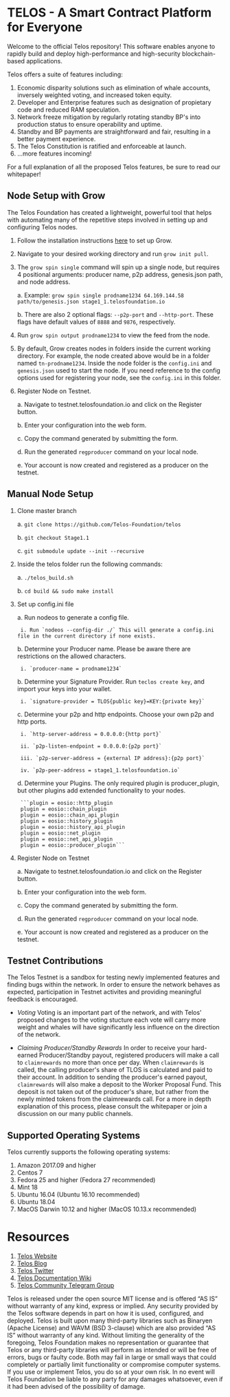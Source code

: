 # TELOS - A Smart Contract Platform for Everyone

Welcome to the official Telos repository! This software enables anyone to rapidly build and deploy high-performance and high-security blockchain-based applications.

Telos offers a suite of features including:

1. Economic disparity solutions such as elimination of whale accounts, inversely weighted voting, and increased token equity.
2. Developer and Enterprise features such as designation of propietary code and reduced RAM speculation.
3. Network freeze mitigation by regularly rotating standby BP's into production status to ensure operability and uptime.
4. Standby and BP payments are straightforward and fair, resulting in a better payment experience.
5. The Telos Constitution is ratified and enforceable at launch.
6. ...more features incoming!

For a full explanation of all the proposed Telos features, be sure to read our whitepaper!

## Node Setup with Grow

The Telos Foundation has created a lightweight, powerful tool that helps with automating many of the repetitive steps involved in setting up and configuring Telos nodes.

1. Follow the installation instructions [here](https://github.com/Telos-Foundation/grow) to set up Grow.

2. Navigate to your desired working directory and run `grow init pull`.

3. The `grow spin single` command will spin up a single node, but requires 4 positional arguments: producer name, p2p address, genesis.json path, and node address.

    a. Example: `grow spin single prodname1234 64.169.144.58 path/to/genesis.json stage1_1.telosfoundation.io`

    b. There are also 2 optional flags: `--p2p-port` and `--http-port`. These flags have default values of `8888` and `9876`, respectively.

4. Run `grow spin output prodname1234` to view the feed from the node.

5. By default, Grow creates nodes in folders inside the current working directory. For example, the node created above would be in a folder named `tn-prodname1234`. Inside the node folder is the `config.ini` and `genesis.json` used to start the node. If you need reference to the config options used for registering your node, see the `config.ini` in this folder.

6. Register Node on Testnet. 

    a. Navigate to testnet.telosfoundation.io and click on the Register button.

    b. Enter your configuration into the web form.

    c. Copy the command generated by submitting the form.

    d. Run the generated `regproducer` command on your local node.

    e. Your account is now created and registered as a producer on the testnet.

## Manual Node Setup

1. Clone master branch

    a. `git clone https://github.com/Telos-Foundation/telos`

    b. `git checkout Stage1.1`

    c. `git submodule update --init --recursive`

2. Inside the telos folder run the following commands:

    a. `./telos_build.sh`

    b. `cd build && sudo make install`

3. Set up config.ini file

    a. Run nodeos to generate a config file.

        i. Run `nodeos --config-dir ./` This will generate a config.ini file in the current directory if none exists.

    b. Determine your Producer name. Please be aware there are restrictions on the allowed characters.

        i. `producer-name = prodname1234`

    b. Determine your Signature Provider. Run `teclos create key`, and import your keys into your wallet.

        i. `signature-provider = TLOS{public key}=KEY:{private key}`

    c. Determine your p2p and http endpoints. Choose your own p2p and http ports.

        i. `http-server-address = 0.0.0.0:{http port}`

        ii. `p2p-listen-endpoint = 0.0.0.0:{p2p port}`

        iii. `p2p-server-address = {external IP address}:{p2p port}`

        iv. `p2p-peer-address = stage1_1.telosfoundation.io`

    d. Determine your Plugins. The only required plugin is producer_plugin, but other plugins add extended functionality to your nodes.

        ```plugin = eosio::http_plugin
        plugin = eosio::chain_plugin
        plugin = eosio::chain_api_plugin
        plugin = eosio::history_plugin
        plugin = eosio::history_api_plugin
        plugin = eosio::net_plugin
        plugin = eosio::net_api_plugin
        plugin = eosio::producer_plugin```

4. Register Node on Testnet

    a. Navigate to testnet.telosfoundation.io and click on the Register button.

    b. Enter your configuration into the web form.

    c. Copy the command generated by submitting the form.

    d. Run the generated `regproducer` command on your local node.

    e. Your account is now created and registered as a producer on the testnet.

## Testnet Contributions

The Telos Testnet is a sandbox for testing newly implemented features and finding bugs within the network. In order to ensure the network behaves as expected, participation in Testnet activites and providing meaningful feedback is encouraged. 

* _Voting_ Voting is an important part of the network, and with Telos' proposed changes to the voting stucture each vote will carry more weight and whales will have significantly less influence on the direction of the network. 

* _Claiming Producer/Standby Rewards_ In order to receive your hard-earned Producer/Standby payout, registered producers will make a call to `claimrewards` no more than once per day. When `claimrewards` is called, the calling producer's share of TLOS is calculated and paid to their account. In addition to sending the producer's earned payout, `claimrewards` will also make a deposit to the Worker Proposal Fund. This deposit is not taken out of the producer's share, but rather from the newly minted tokens from the claimrewards call. For a more in depth explanation of this process, please consult the whitepaper or join a discussion on our many public channels.

## Supported Operating Systems
Telos currently supports the following operating systems:  
1. Amazon 2017.09 and higher
2. Centos 7
3. Fedora 25 and higher (Fedora 27 recommended)
4. Mint 18
5. Ubuntu 16.04 (Ubuntu 16.10 recommended)
6. Ubuntu 18.04
7. MacOS Darwin 10.12 and higher (MacOS 10.13.x recommended)

# Resources
1. [Telos Website](https://telosfoundation.io)
2. [Telos Blog](https://medium.com/@teloslogical)
3. [Telos Twitter](https://twitter.com/HelloTelos)
4. [Telos Documentation Wiki](https://github.com/Telos-Foundation/telos/wiki)
5. [Telos Community Telegram Group](https://t.me/TheTelosFoundation)

Telos is released under the open source MIT license and is offered “AS IS” without warranty of any kind, express or implied. Any security provided by the Telos software depends in part on how it is used, configured, and deployed. Telos is built upon many third-party libraries such as Binaryen (Apache License) and WAVM (BSD 3-clause) which are also provided “AS IS” without warranty of any kind. Without limiting the generality of the foregoing, Telos Foundation makes no representation or guarantee that Telos or any third-party libraries will perform as intended or will be free of errors, bugs or faulty code. Both may fail in large or small ways that could completely or partially limit functionality or compromise computer systems. If you use or implement Telos, you do so at your own risk. In no event will Telos Foundation be liable to any party for any damages whatsoever, even if it had been advised of the possibility of damage.
